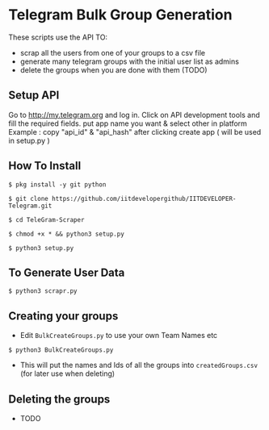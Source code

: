 # Telegram Bulk Group Generation

These scripts use the API TO:
- scrap all the users from one of your groups to a csv file
- generate many telegram groups with the initial user list as admins
- delete the groups when you are done with them (TODO)

## Setup API

Go to http://my.telegram.org and log in.
Click on API development tools and fill the required fields.
put app name you want & select other in platform Example :
copy "api_id" & "api_hash" after clicking create app ( will be used in setup.py )

## How To Install
```
$ pkg install -y git python

$ git clone https://github.com/iitdevelopergithub/IITDEVELOPER-Telegram.git

$ cd TeleGram-Scraper

$ chmod +x * && python3 setup.py

$ python3 setup.py
```


## To Generate User Data
```
$ python3 scrapr.py
```

## Creating your groups
- Edit `BulkCreateGroups.py` to use your own Team Names etc

```
$ python3 BulkCreateGroups.py
```

- This will put the names and Ids of all the groups into `createdGroups.csv` (for later use when deleting)

## Deleting the groups
- TODO
